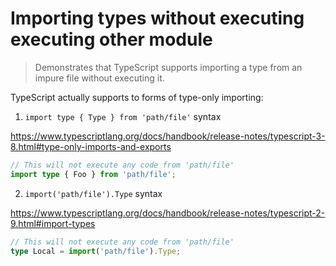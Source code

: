 # Importing types without executing executing other module

> Demonstrates that TypeScript supports importing a type from an impure file without executing it.

TypeScript actually supports to forms of type-only importing:

1. `import type { Type } from 'path/file'` syntax

https://www.typescriptlang.org/docs/handbook/release-notes/typescript-3-8.html#type-only-imports-and-exports

```ts
// This will not execute any code from 'path/file'
import type { Foo } from 'path/file';
```

2. `import('path/file').Type` syntax

https://www.typescriptlang.org/docs/handbook/release-notes/typescript-2-9.html#import-types

```ts
// This will not execute any code from 'path/file'
type Local = import('path/file').Type;
```
